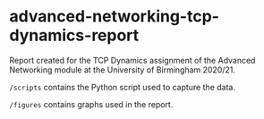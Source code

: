 # advanced-networking-tcp-dynamics-report
Report created for the TCP Dynamics assignment of the Advanced Networking module at the University of Birmingham 2020/21.

```/scripts``` contains the Python script used to capture the data.

```/figures``` contains graphs used in the report.